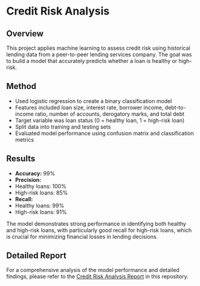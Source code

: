 # Credit Risk Analysis

## Overview
This project applies machine learning to assess credit risk using historical lending data from a peer-to-peer lending services company. The goal was to build a model that accurately predicts whether a loan is healthy or high-risk.

## Method
- Used logistic regression to create a binary classification model
- Features included loan size, interest rate, borrower income, debt-to-income ratio, number of accounts, derogatory marks, and total debt
- Target variable was loan status (0 = healthy loan, 1 = high-risk loan)
- Split data into training and testing sets
- Evaluated model performance using confusion matrix and classification metrics

## Results
- **Accuracy:** 99%
- **Precision:** 
 - Healthy loans: 100%
 - High-risk loans: 85%
- **Recall:**
 - Healthy loans: 99%
 - High-risk loans: 91%

The model demonstrates strong performance in identifying both healthy and high-risk loans, with particularly good recall for high-risk loans, which is crucial for minimizing financial losses in lending decisions.

## Detailed Report
For a comprehensive analysis of the model performance and detailed findings, please refer to the [Credit Risk Analysis Report](./report-template.md) in this repository.